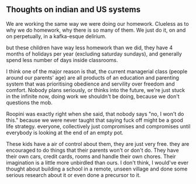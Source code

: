 ## Thoughts on indian and US systems

We are working the same way we were doing our homework. Clueless as to why we do homework, why there is so many of them. We just do it, on and on perpetually, in a kafka-esque delirium.

but these children have way less homework than we did, they have 4 months of holidays per year (excluding saturday sundays), and generally spend less number of days inside classrooms.

I think one of the major reason is that, the current managerial class (people around our parents' age) are all products of an education and parenting system that was prioritising obedience and servility over freedom and comfort. Nobody plans seriously, or thinks into the future, we're just stuck in the infinite now, doing work we shouldn't be doing, because we don't questions the mob.

Roopini was exactly right when she said, that nobody says "no, I won't do this." because we were never taught that saying fuck off might be a good life strategy. everyone, collectively just compromises and compromises until everybody is looking at the end of an empty pot.

These kids have a air of control about them, they are just very free. they are encouraged to do things that their parents won't or don't do. They have their own cars, credit cards, rooms and handle their own chores. Their imagination is a little more unbirdled than ours. I don't think, I would've ever thought about building a school in a remote, unseen village and done some serious research about it or even done a precursor to it.